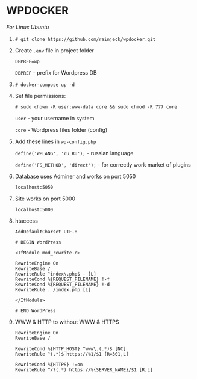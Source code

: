 # WPDOCKER

*For Linux Ubuntu*

1. `# git clone https://github.com/rainjeck/wpdocker.git`

2. Create `.env` file in project folder

	`DBPREF=wp`

	`DBPREF` - prefix for Wordpress DB

3. `# docker-compose up -d`

4. Set file permissions:

	`# sudo chown -R user:www-data core && sudo chmod -R 777 core`

	`user` - your username in system

	`core` - Wordpress files folder (config)
	
5. Add these lines in `wp-config.php`
	
	`define('WPLANG', 'ru_RU');` - russian language
	
	`define('FS_METHOD', 'direct');` - for correctly work market of plugins


5. Database uses Adminer and works on port 5050

	`localhost:5050`

6. Site works on port 5000

	`localhost:5000`
	
7. htaccess
	
	```
	AddDefaultCharset UTF-8
	
	# BEGIN WordPress
	
	<IfModule mod_rewrite.c>
	
	RewriteEngine On
	RewriteBase /
	RewriteRule ^index\.php$ - [L]
	RewriteCond %{REQUEST_FILENAME} !-f
	RewriteCond %{REQUEST_FILENAME} !-d
	RewriteRule . /index.php [L]
	
	</IfModule>
	
	# END WordPress
	```
	
8. WWW & HTTP to without WWW & HTTPS
	```
	RewriteEngine On
	RewriteBase /

	RewriteCond %{HTTP_HOST} ^www\.(.*)$ [NC]
	RewriteRule ^(.*)$ https://%1/$1 [R=301,L]

	RewriteCond %{HTTPS} !=on
	RewriteRule ^/?(.*) https://%{SERVER_NAME}/$1 [R,L]
	```
